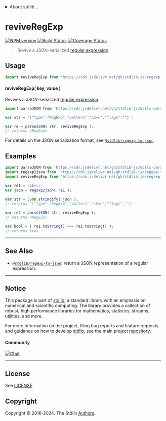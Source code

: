 <!--

@license Apache-2.0

Copyright (c) 2022 The Stdlib Authors.

Licensed under the Apache License, Version 2.0 (the "License");
you may not use this file except in compliance with the License.
You may obtain a copy of the License at

   http://www.apache.org/licenses/LICENSE-2.0

Unless required by applicable law or agreed to in writing, software
distributed under the License is distributed on an "AS IS" BASIS,
WITHOUT WARRANTIES OR CONDITIONS OF ANY KIND, either express or implied.
See the License for the specific language governing permissions and
limitations under the License.

-->


<details>
  <summary>
    About stdlib...
  </summary>
  <p>We believe in a future in which the web is a preferred environment for numerical computation. To help realize this future, we've built stdlib. stdlib is a standard library, with an emphasis on numerical and scientific computation, written in JavaScript (and C) for execution in browsers and in Node.js.</p>
  <p>The library is fully decomposable, being architected in such a way that you can swap out and mix and match APIs and functionality to cater to your exact preferences and use cases.</p>
  <p>When you use stdlib, you can be absolutely certain that you are using the most thorough, rigorous, well-written, studied, documented, tested, measured, and high-quality code out there.</p>
  <p>To join us in bringing numerical computing to the web, get started by checking us out on <a href="https://github.com/stdlib-js/stdlib">GitHub</a>, and please consider <a href="https://opencollective.com/stdlib">financially supporting stdlib</a>. We greatly appreciate your continued support!</p>
</details>

# reviveRegExp

[![NPM version][npm-image]][npm-url] [![Build Status][test-image]][test-url] [![Coverage Status][coverage-image]][coverage-url] <!-- [![dependencies][dependencies-image]][dependencies-url] -->

> Revive a JSON-serialized [regular expression][mdn-regexp].

<!-- Section to include introductory text. Make sure to keep an empty line after the intro `section` element and another before the `/section` close. -->

<section class="intro">

</section>

<!-- /.intro -->

<!-- Package usage documentation. -->



<section class="usage">

## Usage

```javascript
import reviveRegExp from 'https://cdn.jsdelivr.net/gh/stdlib-js/regexp-reviver@deno/mod.js';
```

#### reviveRegExp( key, value )

Revives a JSON-serialized [regular expression][mdn-regexp].

```javascript
import parseJSON from 'https://cdn.jsdelivr.net/gh/stdlib-js/utils-parse-json@deno/mod.js';

var str = '{"type":"RegExp","pattern":"ab+c","flags":""}';

var re = parseJSON( str, reviveRegExp );
// returns <RegExp>
```

For details on the JSON serialization format, see [`@stdlib/regexp-to-json`][@stdlib/regexp/to-json].

</section>

<!-- /.usage -->

<!-- Package usage notes. Make sure to keep an empty line after the `section` element and another before the `/section` close. -->

<section class="examples">

## Examples

```javascript
import parseJSON from 'https://cdn.jsdelivr.net/gh/stdlib-js/utils-parse-json@deno/mod.js';
import regexp2json from 'https://cdn.jsdelivr.net/gh/stdlib-js/regexp-to-json@deno/mod.js';
import reviveRegExp from 'https://cdn.jsdelivr.net/gh/stdlib-js/regexp-reviver@deno/mod.js';

var re1 = /ab+c/;
var json = regexp2json( re1 );

var str = JSON.stringify( json );
// returns '{"type":"RegExp","pattern":"ab+c","flags":""}'

var re2 = parseJSON( str, reviveRegExp );
// returns <RegExp>

var bool = ( re1.toString() === re2.toString() );
// returns true
```

</section>

<!-- /.examples -->

<!-- Section to include cited references. If references are included, add a horizontal rule *before* the section. Make sure to keep an empty line after the `section` element and another before the `/section` close. -->

<section class="references">

</section>

<!-- /.references -->

<!-- Section for related `stdlib` packages. Do not manually edit this section, as it is automatically populated. -->

<section class="related">

* * *

## See Also

-   <span class="package-name">[`@stdlib/regexp-to-json`][@stdlib/regexp/to-json]</span><span class="delimiter">: </span><span class="description">return a JSON representation of a regular expression.</span>

</section>

<!-- /.related -->

<!-- Section for all links. Make sure to keep an empty line after the `section` element and another before the `/section` close. -->


<section class="main-repo" >

* * *

## Notice

This package is part of [stdlib][stdlib], a standard library with an emphasis on numerical and scientific computing. The library provides a collection of robust, high performance libraries for mathematics, statistics, streams, utilities, and more.

For more information on the project, filing bug reports and feature requests, and guidance on how to develop [stdlib][stdlib], see the main project [repository][stdlib].

#### Community

[![Chat][chat-image]][chat-url]

---

## License

See [LICENSE][stdlib-license].


## Copyright

Copyright &copy; 2016-2024. The Stdlib [Authors][stdlib-authors].

</section>

<!-- /.stdlib -->

<!-- Section for all links. Make sure to keep an empty line after the `section` element and another before the `/section` close. -->

<section class="links">

[npm-image]: http://img.shields.io/npm/v/@stdlib/regexp-reviver.svg
[npm-url]: https://npmjs.org/package/@stdlib/regexp-reviver

[test-image]: https://github.com/stdlib-js/regexp-reviver/actions/workflows/test.yml/badge.svg?branch=main
[test-url]: https://github.com/stdlib-js/regexp-reviver/actions/workflows/test.yml?query=branch:main

[coverage-image]: https://img.shields.io/codecov/c/github/stdlib-js/regexp-reviver/main.svg
[coverage-url]: https://codecov.io/github/stdlib-js/regexp-reviver?branch=main

<!--

[dependencies-image]: https://img.shields.io/david/stdlib-js/regexp-reviver.svg
[dependencies-url]: https://david-dm.org/stdlib-js/regexp-reviver/main

-->

[chat-image]: https://img.shields.io/gitter/room/stdlib-js/stdlib.svg
[chat-url]: https://app.gitter.im/#/room/#stdlib-js_stdlib:gitter.im

[stdlib]: https://github.com/stdlib-js/stdlib

[stdlib-authors]: https://github.com/stdlib-js/stdlib/graphs/contributors

[umd]: https://github.com/umdjs/umd
[es-module]: https://developer.mozilla.org/en-US/docs/Web/JavaScript/Guide/Modules

[deno-url]: https://github.com/stdlib-js/regexp-reviver/tree/deno
[deno-readme]: https://github.com/stdlib-js/regexp-reviver/blob/deno/README.md
[umd-url]: https://github.com/stdlib-js/regexp-reviver/tree/umd
[umd-readme]: https://github.com/stdlib-js/regexp-reviver/blob/umd/README.md
[esm-url]: https://github.com/stdlib-js/regexp-reviver/tree/esm
[esm-readme]: https://github.com/stdlib-js/regexp-reviver/blob/esm/README.md
[branches-url]: https://github.com/stdlib-js/regexp-reviver/blob/main/branches.md

[stdlib-license]: https://raw.githubusercontent.com/stdlib-js/regexp-reviver/main/LICENSE

[mdn-regexp]: https://developer.mozilla.org/en-US/docs/Web/JavaScript/Guide/Regular_Expressions

[@stdlib/regexp/to-json]: https://github.com/stdlib-js/regexp-to-json/tree/deno

<!-- <related-links> -->



<!-- </related-links> -->

</section>

<!-- /.links -->
